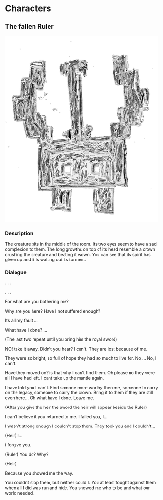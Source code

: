 # Characters
## The fallen Ruler

![A small spirit with a tall three pronged crown and a sad regretful look on its face.](../image/post_processed/NPC3.png)

### Description


The creature sits in the middle of the room. Its two eyes seem to have a sad complexion to them. The long growths on top of its head resemble a crown crushing the creature and beating it wown. You can see that its spirit has given up and it is waiting out its torment.

### Dialogue

. . .

. . .

For what are you bothering me?

Why are you here? Have I not suffered enough?

Its all my fault ...

What have I done? ...

(The last two repeat until you bring him the royal sword)

NO! take it away. Didn't you hear? I can't. They are lost because of me.

They were so bright, so full of hope they had so much to live for. No ... No, I can't.

Have they moved on? is that why I can't find them. Oh please no they were all I have had left. I cant take up the mantle again.

I have told you I can't. Find somone more worthy then me, someone to carry on the legacy, someone to carry the crown. Bring it to them if they are still even here... Oh what have I done. Leave me.

(After you give the heir the sword the heir will appear beside the Ruler)

I can't believe it you returned to me. I failed you, I... 

I wasn't strong enough I couldn't stop them. They took you and I couldn't...

(Heir)
I... 

I forgive you. 

(Ruler)
You do? Why? 

(Heir)

Because you showed me the way. 

You couldnt stop them, but neither could I. You at least fought against them when all I did was run and hide. You showed me who to be and what our world needed.
